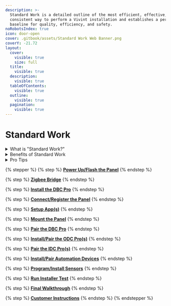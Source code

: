 ```yaml
---
description: >-
  Standard Work is a detailed outline of the most efficient, effective, and
  consistent way to perform a Vivint installation and establishes a performance
  baseline for quality, efficiency, and safety.
noRobotsIndex: true
icon: door-open
cover: .gitbook/assets/Standard Work Web Banner.png
coverY: -21.72
layout:
  cover:
    visible: true
    size: full
  title:
    visible: true
  description:
    visible: true
  tableOfContents:
    visible: true
  outline:
    visible: true
  pagination:
    visible: true
---
```


# Standard Work

<details>

<summary>What is "Standard Work?"</summary>

**Standard Work** is a detailed and documented description of the most efficient, effective, and consistent way to perform a specific task or process. Standard Work establishes a baseline for how tasks should be performed, ensuring quality, efficiency, and safety while providing a foundation for continuous improvement.

</details>

<details>

<summary>Benefits of Standard Work</summary>

* **Consistency:** Reduces variability and ensures tasks are performed uniformly.
* **Quality Improvement:** Minimizes errors and defects.
* **Efficiency:** Identifies and eliminates waste in processes.
* **Training:** Serves as a guide for training employees.

</details>

<details>

<summary>Pro Tips</summary>

* Always follow all [Safety protocols](https://prosource.vivint.com/sop-library/#button-general_safety).
* Multi-task while waiting for updates to complete.
* **DO NOT** pair any devices with the panel on battery power.

</details>

{% stepper %}
{% step %}
[**Power Up/Flash the Panel**](home/power-up-flash-the-panel.md)
{% endstep %}

{% step %}
[**Zigbee Bridge**](home/zigbee-bridge.md)
{% endstep %}

{% step %}
[**Install the DBC Pro**](home/install-the-dbc-pro.md)
{% endstep %}

{% step %}
[**Connect/Register the Panel**](home/connect-register-the-panel.md)
{% endstep %}

{% step %}
[**Setup App(s)**](home/setup-app-s.md)
{% endstep %}

{% step %}
[**Mount the Panel**](home/mount-the-panel.md)
{% endstep %}

{% step %}
[**Pair the DBC Pro**](home/pair-the-dbc-pro.md)
{% endstep %}

{% step %}
[**Install/Pair the ODC Pro(s)**](home/install-pair-the-odc-pro-s.md)
{% endstep %}

{% step %}
[**Pair the IDC Pro(s)**](home/pair-the-idc-pro-s.md)
{% endstep %}

{% step %}
[**Install/Pair Automation Devices**](home/install-pair-automation-devices.md)
{% endstep %}

{% step %}
[**Program/Install Sensors**](home/program-install-sensors.md)
{% endstep %}

{% step %}
[**Run Installer Test**](home/run-installer-test.md)
{% endstep %}

{% step %}
[**Final Walkthrough**](home/final-walktghrough.md)
{% endstep %}

{% step %}
[**Customer Instructions**](home/customer-instructions.md)
{% endstep %}
{% endstepper %}
